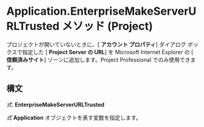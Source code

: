 
# Application.EnterpriseMakeServerURLTrusted メソッド (Project)

プロジェクトが開いていないときに、[ **アカウント プロパティ**] ダイアログ ボックスで指定した [ **Project Server の URL**] を Microsoft Internet Explorer の [ **信頼済みサイト**] ゾーンに追加します。Project Professional でのみ使用できます。


## 構文

 _式_. **EnterpriseMakeServerURLTrusted**

 _式_ **Application** オブジェクトを表す変数を指定します。

